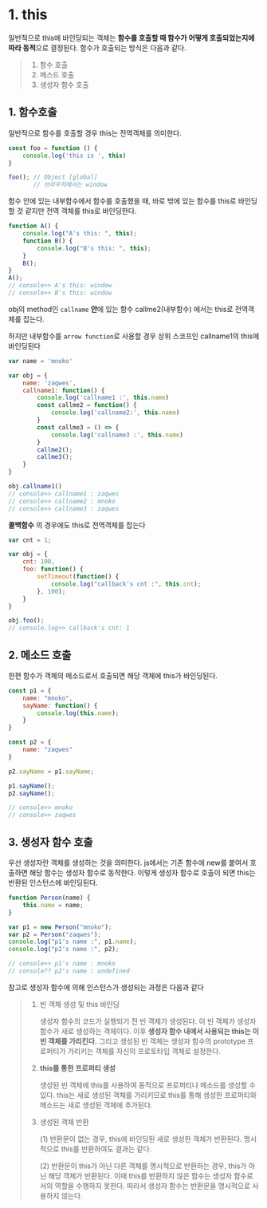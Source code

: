 # 1. this

일반적으로 this에 바인딩되는 객체는 **함수를 호출할 때 함수가 어떻게 호출되었는지에 따라 동적**으로 결정된다. 함수가 호출되는 방식은 다음과 같다.

> 1. 함수 호출
> 2. 메스드 호출
> 3. 생성자 함수 호출



## 1. 함수호출

일반적으로 함수를 호출할 경우 this는 전역객체를 의미한다.

```js
const foo = function () {
    console.log('this is ', this)
}

foo(); // Object [global] 
       // 브라우저에서는 window
```



함수 안에 있는 내부함수에서 함수를 호출했을 때, 바로 밖에 있는 함수를 this로 바인딩할 것 같지만 전역 객체를 this로 바인딩한다.

```js
function A() {
    console.log("A's this: ", this);
    function B() {
        console.log("B's this: ", this);
    }
    B();
}
A();
// console>> A's this: window
// console>> B's this: window
```



obj의 method인 `callname` **안**에 있는 함수 callme2(내부함수) 에서는 this로 전역객체를 잡는다.

하지만 내부함수를 `arrow function`로 사용할 경우 상위 스코프인 callname1의 this에 바인딩된다

```js
var name = 'mnoko'

var obj = {
	name: 'zaqwes',
    callname1: function() {
		console.log('callname1 :', this.name)
        const callme2 = function() {
            console.log('callname2:', this.name)
        }
        const callme3 = () => {
            console.log('callname3 :', this.name)
        }
        callme2();
        callme3();
    }
}

obj.callname1()
// console>> callname1 : zaqwes
// console>> callname2 : mnoko
// console>> callname3 : zaqwes
```



**콜백함수** 의 경우에도 this로 전역객체를 잡는다

```js
var cnt = 1;

var obj = {
    cnt: 100,
    foo: function() {
        setTimeout(function() {
            console.log("callback's cnt :", this.cnt);
        }, 100);
    }
}

obj.foo();
// console.log>> callback's cnt: 1
```



## 2. 메소드 호출

한편 함수가 객체의 메소드로서 호출되면 해당 객체에 this가 바인딩된다.

```js
const p1 = {
    name: "mnoko",
    sayName: function() {
        console.log(this.name);
    }
}

const p2 = {
    name: "zaqwes"
}

p2.sayName = p1.sayName;

p1.sayName();
p2.sayName();

// console>> mnoko
// console>> zaqwes
```



## 3. 생성자 함수 호출

우선 생성자란 객체를 생성하는 것을 의미한다. js에서는 기존 함수에 new를 붙여서 호출하면 해당 함수는 생성자 함수로 동작한다. 이렇게 생성자 함수로 호출이 되면 this는 반환된 인스턴스에 바인딩된다.

```js
function Person(name) {
    this.name = name;
}

var p1 = new Person("mnoko");
var p2 = Person("zaqwes");
console.log("p1's name :", p1.name);
console.log("p2's name :", p2);

// console>> p1's name : mnoko
// console?? p2's name : undefined
```



참고로 생성자 함수에 의해 인스턴스가 생성되는 과정은 다음과 같다

> 1. 빈 객체 생성 및 this 바인딩
>
>    생성자 함수의 코드가 실행되기 전 빈 객체가 생성된다. 이 빈 객체가 생성자 함수가 새로 생성하는 객체이다. 이후 **생성자 함수 내에서 사용되는 this는 이 빈 객체를 가리킨다.** 그리고 생성된 빈 객체는 생성자 함수의 prototype 프로퍼티가 가리키는 객체를 자신의 프로토타입 객체로 설정한다.
>
> 2. **this를 통한 프로퍼티 생성**
>
>    생성된 빈 객체에 this를 사용하여 동적으로 프로퍼티나 메소드를 생성할 수 있다. this는 새로 생성된 객체를 가리키므로 this를 통해 생성한 프로퍼티와 메소드는 새로 생성된 객체에 추가된다.
>
> 3. 생성된 객체 반환
>
>    (1) 반환문이 없는 경우, this에 바인딩된 새로 생성한 객체가 반환된다. 명시적으로 this를 반환하여도 결과는 같다.
>
>    (2) 반환문이 this가 아닌 다른 객체를 명시적으로 반환하는 경우, this가 아닌 해당 객체가 반환된다. 이때 this를 반환하지 않은 함수는 생성자 함수로서의 역할을 수행하지 못한다. 따라서 생성자 함수는 반환문을 명시적으로 사용하지 않는다.

